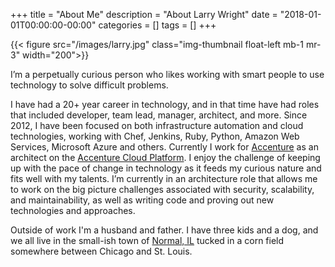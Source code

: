 +++
title = "About Me"
description = "About Larry Wright"
date = "2018-01-01T00:00:00-00:00"
categories = []
tags = []
+++

{{< figure src="/images/larry.jpg" class="img-thumbnail float-left mb-1 mr-3" width="200">}}

I’m a perpetually curious person who likes working with smart people to use technology to solve difficult problems.

I have had a 20+ year career in technology, and in that time have had roles that included developer, team lead, manager, architect, and more. Since 2012, I have been focused on both infrastructure automation and cloud technologies, working with Chef, Jenkins, Ruby, Python, Amazon Web Services, Microsoft Azure and others.  Currently I work for [Accenture](https://accenture.com) as an architect on the [Accenture Cloud Platform](https://www.accenture.com/us-en/cloud-platform-management). I enjoy the challenge of keeping up with the pace of change in technology as it feeds my curious nature and fits well with my talents. I’m currently in an architecture role that allows me to work on the big picture challenges associated with security, scalability, and maintainability, as well as writing code and proving out new technologies and approaches.

Outside of work I'm a husband and father. I have three kids and a dog, and we all live in the small-ish town of [Normal, IL](https://en.wikipedia.org/wiki/Normal,_Illinois) tucked in a corn field somewhere between Chicago and St. Louis.
